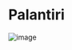 # Palantiri
![image](https://github.com/user-attachments/assets/a630320a-d710-4417-bf5b-846e0cacc1ce)
